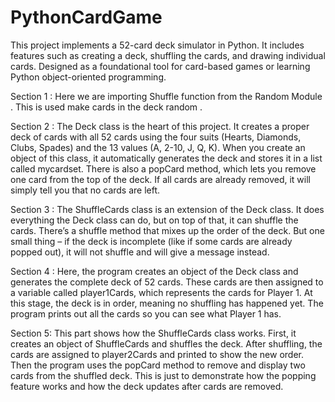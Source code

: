 # PythonCardGame
This project implements a 52-card deck simulator in Python. It includes features such as creating a deck, shuffling the cards, and drawing individual cards. Designed as a foundational tool for card-based games or learning Python object-oriented programming.

Section 1 :
Here we are importing Shuffle function from the Random Module . This is used make cards in the deck random .

Section 2 :
The Deck class is the heart of this project. It creates a proper deck of cards with all 52 cards using the four suits (Hearts, Diamonds, Clubs, Spades) and the 13 values (A, 2-10, J, Q, K). When you create an object of this class, it automatically generates the deck and stores it in a list called mycardset. There is also a popCard method, which lets you remove one card from the top of the deck. If all cards are already removed, it will simply tell you that no cards are left.

Section 3 :
The ShuffleCards class is an extension of the Deck class. It does everything the Deck class can do, but on top of that, it can shuffle the cards. There’s a shuffle method that mixes up the order of the deck. But one small thing – if the deck is incomplete (like if some cards are already popped out), it will not shuffle and will give a message instead.

Section 4 :
Here, the program creates an object of the Deck class and generates the complete deck of 52 cards. These cards are then assigned to a variable called player1Cards, which represents the cards for Player 1. At this stage, the deck is in order, meaning no shuffling has happened yet. The program prints out all the cards so you can see what Player 1 has.

Section 5:
This part shows how the ShuffleCards class works. First, it creates an object of ShuffleCards and shuffles the deck. After shuffling, the cards are assigned to player2Cards and printed to show the new order. Then the program uses the popCard method to remove and display two cards from the shuffled deck. This is just to demonstrate how the popping feature works and how the deck updates after cards are removed. 
